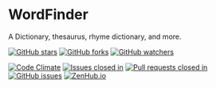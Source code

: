 # WordFinder
A Dictionary, thesaurus, rhyme dictionary, and more.

[![GitHub stars](https://img.shields.io/github/stars/calebeby/WordFinder.svg?style=social&label=Star&maxAge=2592000)](https://github.com/calebeby/WordFinder/stargazers)
[![GitHub forks](https://img.shields.io/github/forks/calebeby/WordFinder.svg?style=social&label=Fork&maxAge=2592000)](https://github.com/calebeby/WordFinder/network)
[![GitHub watchers](https://img.shields.io/github/watchers/calebeby/WordFinder.svg?style=social&label=Watch&maxAge=2592000)](https://github.com/calebeby/WordFinder/watchers)

[![Code Climate](https://img.shields.io/codeclimate/github/calebeby/WordFinder.svg?maxAge=2592000)](https://codeclimate.com/github/calebeby/WordFinder)
[![Issues closed in](http://issuestats.com/github/calebeby/WordFinder/badge/issue?style=flat)](http://issuestats.com/github/calebeby/WordFinder)
[![Pull requests closed in](http://issuestats.com/github/calebeby/WordFinder/badge/pr?style=flat)](http://issuestats.com/github/calebeby/WordFinder)
[![GitHub issues](https://img.shields.io/github/issues/calebeby/WordFinder.svg)](https://github.com/calebeby/WordFinder/issues)
[![ZenHub.io](https://img.shields.io/badge/supercharged%20by-zenhub.io-3f4d9c.svg)](https://www.zenhub.io/)
